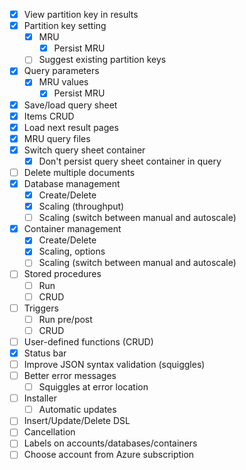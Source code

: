 - [x] View partition key in results
- [x] Partition key setting
	- [x] MRU
		- [x] Persist MRU
	- [ ] Suggest existing partition keys
- [x] Query parameters
	- [x] MRU values
		- [x] Persist MRU
- [x] Save/load query sheet
- [x] Items CRUD
- [x] Load next result pages
- [x] MRU query files
- [x] Switch query sheet container
	- [x] Don't persist query sheet container in query
- [ ] Delete multiple documents
- [x] Database management
	- [x] Create/Delete
	- [x] Scaling (throughput)
	- [ ] Scaling (switch between manual and autoscale)
- [x] Container management
	- [x] Create/Delete
	- [x] Scaling, options
	- [ ] Scaling (switch between manual and autoscale)
- [ ] Stored procedures
	- [ ] Run
	- [ ] CRUD
- [ ] Triggers
	- [ ] Run pre/post
	- [ ] CRUD
- [ ] User-defined functions (CRUD)
- [x] Status bar
- [ ] Improve JSON syntax validation (squiggles)
- [ ] Better error messages
	- [ ] Squiggles at error location
- [ ] Installer
	- [ ] Automatic updates
- [ ] Insert/Update/Delete DSL
- [ ] Cancellation
- [ ] Labels on accounts/databases/containers
- [ ] Choose account from Azure subscription

